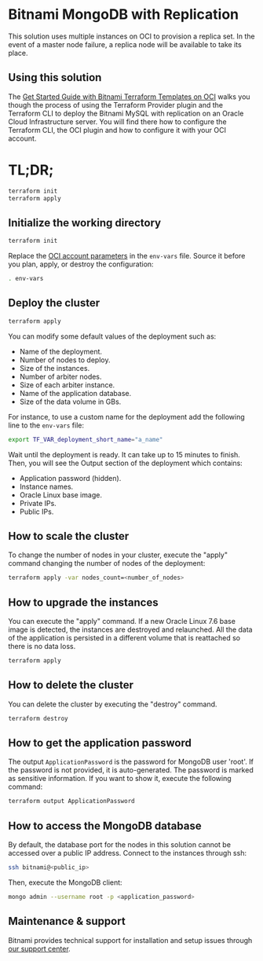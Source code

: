 # Bitnami MongoDB with Replication

This solution uses multiple instances on OCI to provision a replica set.
In the event of a master node failure, a replica node will be available to take
its place.

## Using this solution

The [Get Started Guide with Bitnami Terraform Templates on OCI](https://docs.bitnami.com/oci-templates/get-started-oci-terraform/)
walks you though the process of using the Terraform Provider plugin and the
Terraform CLI to deploy the Bitnami MySQL with replication on an Oracle
Cloud Infrastructure server. You will find there how to configure the
Terraform CLI, the OCI plugin and how to configure it with your OCI account.

# TL;DR;

```bash
terraform init
terraform apply
```

## Initialize the working directory

```bash
terraform init
```

Replace the [OCI account parameters](https://docs.bitnami.com/oci-templates/get-started-oci-terraform/#retrieving-oci-account-parameters)
in the `env-vars` file. Source it before you plan, apply, or destroy the
configuration:

```bash
. env-vars
```

## Deploy the cluster

```bash
terraform apply
```

You can modify some default values of the deployment such as:
  - Name of the deployment.
  - Number of nodes to deploy.
  - Size of the instances.
  - Number of arbiter nodes.
  - Size of each arbiter instance.
  - Name of the application database.
  - Size of the data volume in GBs.

For instance, to use a custom name for the deployment add the following line
to the `env-vars` file:

```bash
export TF_VAR_deployment_short_name="a_name"
```

Wait until the deployment is ready. It can take up to 15 minutes to finish.
Then, you will see the Output section of the deployment which contains:
  - Application password (hidden).
  - Instance names.
  - Oracle Linux base image.
  - Private IPs.
  - Public IPs.

## How to scale the cluster

To change the number of nodes in your cluster, execute the "apply" command
changing the number of nodes of the deployment:

```bash
terraform apply -var nodes_count=<number_of_nodes>
```

## How to upgrade the instances

You can execute the "apply" command. If a new Oracle Linux 7.6 base image is
detected, the instances are destroyed and relaunched. All the data of the
application is persisted in a different volume that is reattached so there is
no data loss.

```bash
terraform apply
```

## How to delete the cluster

You can delete the cluster by executing the "destroy" command.

```bash
terraform destroy
```

## How to get the application password

The output `ApplicationPassword` is the password for MongoDB user 'root'. If the
password is not provided, it is auto-generated. The password is marked
as sensitive information. If you want to show it, execute the following
command:

```bash
terraform output ApplicationPassword
```

## How to access the MongoDB database

By default, the database port for the nodes in this solution cannot be accessed
over a public IP address. Connect to the instances through ssh:

```bash
ssh bitnami@<public_ip>
```

Then, execute the MongoDB client:

```bash
mongo admin --username root -p <application_password>
```

## Maintenance & support

Bitnami provides technical support for installation and setup issues through
[our support center](https://bitnami.com/support/oci).

